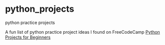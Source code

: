 # python_projects
python practice projects

A fun list of python practice project ideas I found on FreeCodeCamp
[Python Projects for Beginners](https://www.freecodecamp.org/news/python-projects-for-beginners/)
